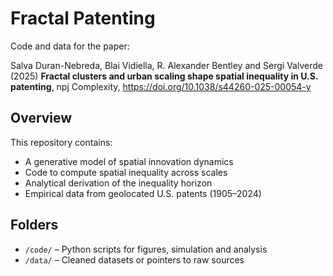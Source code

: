 # Fractal Patenting

Code and data for the paper:

Salva Duran-Nebreda, Blai Vidiella, R. Alexander Bentley and Sergi Valverde (2025) **Fractal clusters and urban scaling shape spatial inequality in U.S. patenting**, npj Complexity, https://doi.org/10.1038/s44260-025-00054-y 

## Overview

This repository contains:
- A generative model of spatial innovation dynamics
- Code to compute spatial inequality across scales
- Analytical derivation of the inequality horizon
- Empirical data from geolocated U.S. patents (1905–2024)

## Folders

- `/code/` – Python scripts for figures, simulation and analysis
- `/data/` – Cleaned datasets or pointers to raw sources
